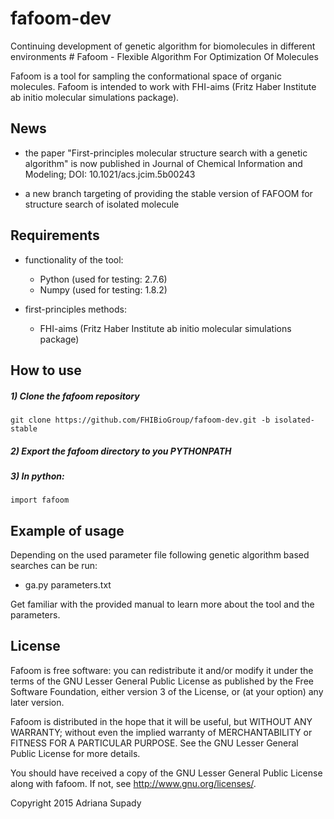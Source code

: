 # fafoom-dev
Continuing development of genetic algorithm for biomolecules in different environments
﻿# Fafoom - Flexible Algorithm For Optimization Of Molecules 

Fafoom is a tool for sampling the conformational space of organic molecules. Fafoom is intended to work with FHI-aims (Fritz Haber Institute ab initio molecular simulations package).

## News

* the paper "First-principles molecular structure search with a genetic algorithm" is now published in Journal of Chemical Information and Modeling; DOI: 10.1021/acs.jcim.5b00243

* a new branch targeting of providing the stable version of FAFOOM for structure search of isolated molecule

## Requirements

* functionality of the tool:
  * Python (used for testing: 2.7.6)
  * Numpy (used for testing: 1.8.2)

* first-principles methods:
  * FHI-aims (Fritz Haber Institute ab initio molecular simulations package)

## How to use

##### 1) Clone the fafoom repository
	git clone https://github.com/FHIBioGroup/fafoom-dev.git -b isolated-stable

##### 2) Export the fafoom directory to you PYTHONPATH

##### 3) In python:

    import fafoom

## Example of usage

Depending on the used parameter file following genetic algorithm based searches can be run:

* ga.py parameters.txt

Get familiar with the provided manual to learn more about the tool and the parameters. 

## License

Fafoom is free software: you can redistribute it and/or modify it under the terms of the GNU Lesser General Public License as published by the Free Software Foundation, either version 3 of the License, or (at your option) any later version.

Fafoom is distributed in the hope that it will be useful, but WITHOUT ANY WARRANTY; without even the implied warranty of MERCHANTABILITY or FITNESS FOR A PARTICULAR PURPOSE.  See the GNU Lesser General Public License for more details.

You should have received a copy of the GNU Lesser General Public License along with fafoom.  If not, see <http://www.gnu.org/licenses/>.


Copyright 2015 Adriana Supady 
